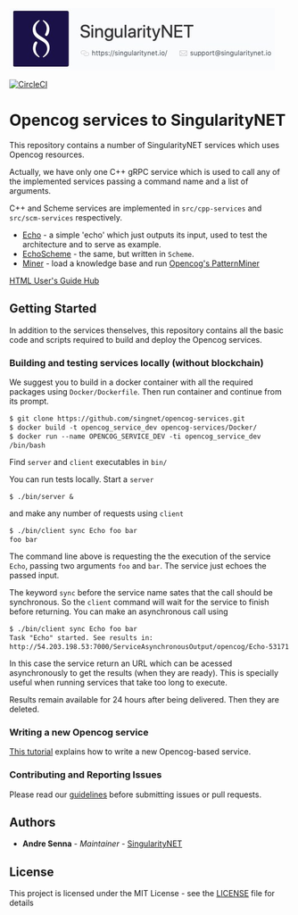 ![singnetlogo](assets/singnet-logo.jpg 'SingularityNET')

[singularitynet-home]: https://www.singularitynet.io
[contribution-guidelines]: https://github.com/singnet/wiki/blob/master/guidelines/CONTRIBUTING.md
[cpp-tutorial]: https://github.com/singnet/wiki/tree/master/tutorials/howToWriteCPPService
[opencog-tutorial]: https://github.com/singnet/wiki/tree/master/tutorials/howToWriteOpencogService
[opencog-pattern-miner]: https://github.com/singnet/opencog/tree/master/opencog/learning/miner
[users-guide]: https://singnet.github.io/opencog-services/


[![CircleCI](https://circleci.com/gh/singnet/opencog-services.svg?style=svg)](https://circleci.com/gh/singnet/opencog-services)

# Opencog services to SingularityNET

This repository contains a number of SingularityNET services which uses Opencog resources.

Actually, we have only one C++ gRPC service which is used to call any of the
implemented services passing a command name and a list of arguments.

C++ and Scheme services are implemented in `src/cpp-services` and
`src/scm-services` respectively.

- [Echo](docs/Echo.md) - a simple 'echo' which just outputs its input, used to test the architecture and to serve as example.
- [EchoScheme](docs/EchoScheme.md) - the same, but written in `Scheme`.
- [Miner](docs/Miner.md) - load a knowledge base and run [Opencog's PatternMiner][opencog-pattern-miner]

[HTML User's Guide Hub][users-guide]

## Getting Started

In addition to the services thenselves, this repository contains all the basic
code and scripts required to build and deploy the Opencog services.

### Building and testing services locally (without blockchain)

We suggest you to build in a docker container with all the required packages using `Docker/Dockerfile`.
Then run container and continue from its prompt.

```
$ git clone https://github.com/singnet/opencog-services.git
$ docker build -t opencog_service_dev opencog-services/Docker/
$ docker run --name OPENCOG_SERVICE_DEV -ti opencog_service_dev /bin/bash
```

Find `server` and `client` executables in `bin/`

You can run tests locally. Start a `server`

```
$ ./bin/server &
```

and make any number of requests using `client`

```
$ ./bin/client sync Echo foo bar
foo bar
```

The command line above is requesting the the execution of the service `Echo`,
passing two arguments `foo` and `bar`. The service just echoes the passed input.

The keyword `sync` before the service name sates that the call should be
synchronous. So the `client` command will wait for the service to finish before
returning. You can make an asynchronous call using

```
$ ./bin/client sync Echo foo bar
Task "Echo" started. See results in: http://54.203.198.53:7000/ServiceAsynchronousOutput/opencog/Echo-53171
```

In this case the service return an URL which can be acessed asynchronously to
get the results (when they are ready). This is specially useful when running
services that take too long to execute.

Results remain available for 24 hours after being delivered. Then they are
deleted.

### Writing a new Opencog service

[This tutorial][opencog-tutorial] explains how to write a new Opencog-based service.

### Contributing and Reporting Issues

Please read our [guidelines][contribution-guidelines] before
submitting issues or pull requests. 


## Authors

* **Andre Senna** - *Maintainer* - [SingularityNET][singularitynet-home]

## License

This project is licensed under the MIT License - see the [LICENSE](LICENSE) file for details
